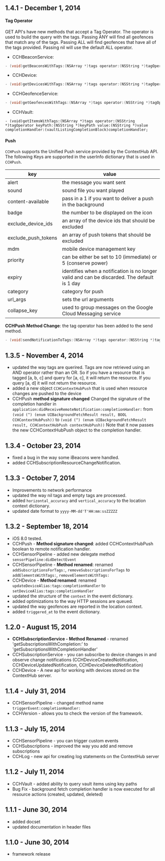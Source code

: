 ## 1.4.1 - December 1, 2014

#### Tag Operator ####
GET API's have new methods that accept a Tag Operator.  The operator is used to build the query with the tags.  Passing ANY will find all geofences that match any of the tags. Passing ALL will find geofences that have all of the tags provided.  Passing nil will use the default ALL operator.
- CCHBeaconService: 
```objective-c
- (void)getBeaconsWithTags:(NSArray *)tags operator:(NSString *)tagOperator completionHandler:(void (^)(NSArray *beacons, NSError *error))completionHandler;
```
- CCHDevice: 
```objective-c
- (void)getDevicesWithTags:(NSArray *)tags operator:(NSString *)tagOperator completionHandler:(void(^)(NSArray *devices, NSError *error))completionHandler;
```
- CCHGeofenceService: 
```objective-c
- (void)getGeofencesWithTags:(NSArray *)tags operator:(NSString *)tagOperator location:(CLLocation *)location radius:(CLLocationDistance)radius completionHandler:(void(^)(NSArray *geofences, NSError *error))completionHandler;
```
- CCHVault: 
```
- (void)getItemsWithTags:(NSArray *)tags operator:(NSString *)tagOperator keyPath:(NSString *)keyPath value:(NSString *)value completionHandler:(vaultListingCompletionBlock)completionHandler;
```

#### Push ####
`CCHPush` supports the Unified Push service provided by the ContextHub API.  The following Keys are supported in the userInfo dictionary that is used in `CCHPush`.

| key   | value |
| ----- | ----- |
| alert | the message you want sent |
| sound | sound file you want played |
| content-available | pass in a 1 if you want to deliver a push in the background |
| badge | the number to be displayed on the icon |
| exclude_device_ids | an array of the device ids that should be excluded |
| exclude_push_tokens | an array of push tokens that should be excluded |
| mdm | mobile device management key |
| priority | can be either be set to 10 (immediate) or 5 (conserve power) |
| expiry | identifies when a notification is no longer valid and can be discarded.  The default is 1 day |
| category | category for push |
| url_args | sets the url arguments |
| collapse_key | used to group messages on the Google Cloud Messaging service |

**CCHPush Method Change**: the tag operator has been added to the send method. 

```objective-c
- (void)sendNotificationToTags:(NSArray *)tags operator:(NSString *)tagOperator userInfo:(NSDictionary *)userInfo completionHandler:(void (^)(NSError *error))completionHandler;
```


## 1.3.5 - November 4, 2014
- updated the way tags are querired.  Tags are now retrieved using an AND operator rather than an OR.  So if you have a resource that is tagged [a, b, c] and query for [a, c], it will return the resource.  If you query [a, d] it will not return the resource.
- added a new object `CCHContextHubPush` that is used when resource changes are pushed to the device
- CCHPush **method signature changed** Changed the signature of the completion handler in `application:didReceiveRemoteNotification:completionHandler:` from `(void (^) (enum UIBackgroundFetchResult result, BOOL CCHContextHubPush))` to `(void (^) (enum UIBackgroundFetchResult result, CCHContextHubPush contextHubPush))`  Note that it now passes the new CCHContextHubPush object to the completion handler.

## 1.3.4 - October 23, 2014
- fixed a bug in the way some iBeacons were handled.
- added CCHSubscriptionResourceChangeNotification.

## 1.3.3 - October 7, 2014
- Improvements to network performance
- updated the way nil tags and empty tags are processed.
- added `horizontal_accuracy` and `vertical_accuracy` to the location context dictionary.
- updated date format to `yyyy-MM-dd'T'HH:mm:ssZZZZZ`

## 1.3.2 - September 18, 2014
- iOS 8.0 tested.
- CCHPush - **Method signature changed**: added CCHContextHubPush boolean to remote notification handler.
- CCHSensorPipeline - added new delegate method `sensorPipeline:didDetectEvent`
- CCHSensorPipeline - **Method renamed**: renamed `addSubscriptionsForTags:`, `removeSubscriptionsForTags` to `addElementsWithTags:`, `removeElementsWithTags:`
- CCHDevice - **Method renamed**: renamed `updateDeviceAlias:tags:completionHandler` to `setDeviceAlias:tags:completionHandler`
- updated the structure of the `context` in the event dictionary.
- added optimizations to the way HTTP sessions are queued.
- updated the way geofences are reported in the location context.
- added `triggered_at` to the event dictionary.

## 1.2.0 - August 15, 2014
- **CCHSubscriptionService - Method Renamed** - renamed 'getSubscriptionsWithCompletion:' to 'getSubscriptionsWithCompletionHandler'
- CCHSubscriptionService - you can subscribe to device changes in and observe change notifications (CCHDeviceCreatedNotification, CCHDeviceUpdatedNotification, CCHDeviceDeletedNotification)
- CCHDevice - A new api for working with devices stored on the ContextHub server.

## 1.1.4 - July 31, 2014
- CCHSensorPipeline - changed method name `triggerEvent:completionHandler:`
- CCHVersion - allows you to check the version of the framework.

## 1.1.3 - July 15, 2014
- CCHSensorPipeline - you can trigger custom events
- CCHSubscriptions - improved the way you add and remove subscriptions
- CCHLog - new api for creating log statements on the ContextHub server

## 1.1.2 - July 11, 2014
- CCHVault - added ability to query vault items using key paths
- Bug Fix - background fetch completion handler is now executed for all resource actions (created, updated, deleted)

## 1.1.1 - June 30, 2014
- added docset
- updated documentation in header files

## 1.1.0 - June 30, 2014
- framework release
